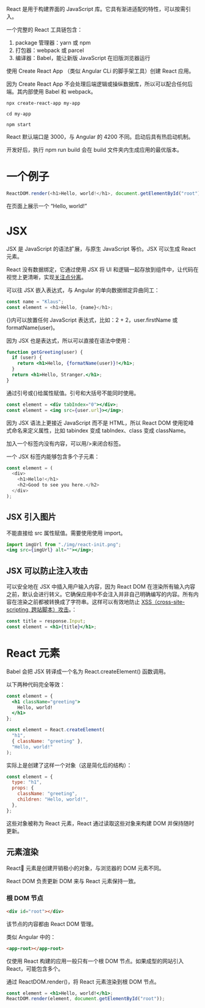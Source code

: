 React 是用于构建界面的 JavaScript 库。它具有渐进适配的特性，可以按需引入。

一个完整的 React 工具链包含：

1. package 管理器：yarn 或 npm
2. 打包器：webpack 或 parcel
3. 编译器：Babel，能让新版 JavaScript 在旧版浏览器运行

使用 Create React App （类似 Angular CLi 的脚手架工具）创建 React 应用。

因为 Create React App 不会处理后端逻辑或操纵数据库，所以可以配合任何后端。其内部使用 Babel 和 webpack。

```
npx create-react-app my-app

cd my-app

npm start
```

React 默认端口是 3000，与 Angular 的 4200 不同。启动后具有热启动机制。

开发好后，执行 npm run build 会在 build 文件夹内生成应用的最优版本。

# 一个例子

```js
ReactDOM.render(<h1>Hello, world!</h1>, document.getElementById("root"));
```

在页面上展示一个 “Hello, world!”

# JSX

JSX 是 JavaScript 的语法扩展，与原生 JavaScript 等价。JSX 可以生成 React 元素。

React 没有数据绑定，它通过使用 JSX 将 UI 和逻辑一起存放到组件中，让代码在视觉上更清晰，实现[关注点分离](https://zh.wikipedia.org/wiki/关注点分离)。

可以往 JSX 嵌入表达式，与 Angular 的单向数据绑定异曲同工：

```javascript
const name = "Klaus";
const element = <h1>Hello, {name}</h1>;
```

{}内可以放置任何 JavaScript 表达式，比如：2 + 2，user.firstName 或 formatName(user)。

因为 JSX 也是表达式，所以可以直接在语法中使用：

```jsx
function getGreeting(user) {
  if (user) {
    return <h1>Hello, {formatName(user)}!</h1>;
  }
  return <h1>Hello, Stranger.</h1>;
}
```

通过引号或{}给属性赋值。引号和大括号不能同时使用。

```jsx
const element = <div tabIndex="0"></div>;
const element = <img src={user.url}></img>;
```

因为 JSX 语法上更接近 JavaScript 而不是 HTML，所以 React DOM 使用驼峰式命名来定义属性，比如 tabindex 变成 tabIndex、class 变成 className。

加入一个标签内没有内容，可以用/>来闭合标签。

一个 JSX 标签内能够包含多个子元素：

```js
const element = (
  <div>
    <h1>Hello!</h1>
    <h2>Good to see you here.</h2>
  </div>
);
```

## JSX 引入图片

不能直接给 src 属性赋值。需要使用使用 import。

```jsx
import imgUrl from "./img/react-init.png";
<img src={imgUrl} alt=""></img>;
```

## JSX 可以防止注入攻击

可以安全地在 JSX 中插入用户输入内容，因为 React DOM 在渲染所有输入内容之前，默认会进行转义。它确保应用中不会注入并非自己明确编写的内容。所有内容在渲染之前都被转换成了字符串。这样可以有效地防止 [XSS（cross-site-scripting, 跨站脚本）攻击](https://zh.wikipedia.org/wiki/跨網站指令碼)。：

```jsx
const title = response.Input;
const element = <h1>{title}</h1>;
```

# React 元素

Babel 会把 JSX 转译成一个名为 React.createElement() 函数调用。

以下两种代码完全等效：

```jsx
const element = {
  <h1 className="greeting">
    Hello, world!
  </h1>
};
```

```jsx
const element = React.createElement(
  "h1",
  { className: "greeting" },
  "Hello, world!"
);
```

实际上是创建了这样一个对象（这是简化后的结构）：

```jsx
const element = {
  type: "h1",
  props: {
    className: "greeting",
    children: "Hello, world!",
  },
};
```

这些对象被称为 React 元素，React 通过读取这些对象来构建 DOM 并保持随时更新。

## 元素渲染

React 元素是创建开销极小的对象，与浏览器的 DOM 元素不同。

React DOM 负责更新 DOM 来与 React 元素保持一致。

### 根 DOM 节点

```html
<div id="root"></div>
```

该节点的内容都由 React DOM 管理。

类似 Angular 中的：

```html
<app-root></app-root>
```

仅使用 React 构建的应用一般只有一个根 DOM 节点。如果成型的网站引入 React，可能包含多个。

通过 ReactDOM.render()，将 React 元素渲染到根 DOM 节点。

```jsx
const element = <h1>Hello, world!</h1>;
ReactDOM.render(element, document.getElementById("root"));
```
